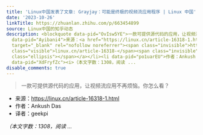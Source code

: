 ```yaml
---
title: 'Linux中国发表了文章: Grayjay：可能是终极的视频流应用程序 | Linux 中国'
date: '2023-10-26'
linkTitle: https://zhuanlan.zhihu.com/p/663454899
source: Linux中国的知乎动态
description: <blockquote data-pid="OvIsw5YE">一款可提供源代码的应用，让视频流应用不再烦恼。你怎么看？</blockquote><ul><li
  data-pid="Ayibani4">来源：<a href="https://linux.cn/article-16318-1.html" class=" external"
  target="_blank" rel="nofollow noreferrer"><span class="invisible">https://</span><span
  class="visible">linux.cn/article-16318-</span><span class="invisible">1.html</span><span
  class="ellipsis"></span></a></li><li data-pid="po1uarEU">作者：Ankush Das</li><li data-pid="afIZWZhW">译者：geekpi</li></ul><p
  data-pid="XdFryfZc"><i>（本文字数：1308，阅读 ...
disable_comments: true
---
```

<blockquote data-pid="OvIsw5YE">一款可提供源代码的应用，让视频流应用不再烦恼。你怎么看？</blockquote><ul><li data-pid="Ayibani4">来源：<a href="https://linux.cn/article-16318-1.html" class=" external" target="_blank" rel="nofollow noreferrer"><span class="invisible">https://</span><span class="visible">linux.cn/article-16318-</span><span class="invisible">1.html</span><span class="ellipsis"></span></a></li><li data-pid="po1uarEU">作者：Ankush Das</li><li data-pid="afIZWZhW">译者：geekpi</li></ul><p data-pid="XdFryfZc"><i>（本文字数：1308，阅读 ...